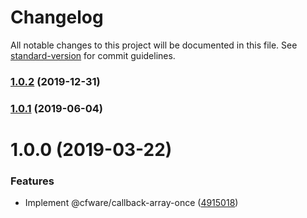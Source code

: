 # Changelog

All notable changes to this project will be documented in this file. See [standard-version](https://github.com/conventional-changelog/standard-version) for commit guidelines.

### [1.0.2](https://github.com/cfware/callback-array-once/compare/v1.0.1...v1.0.2) (2019-12-31)

### [1.0.1](https://github.com/cfware/callback-array-once/compare/v1.0.0...v1.0.1) (2019-06-04)



# 1.0.0 (2019-03-22)


### Features

* Implement @cfware/callback-array-once ([4915018](https://github.com/cfware/callback-array-once/commit/4915018))
